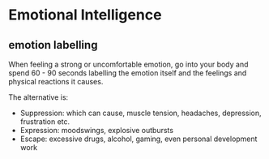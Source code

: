 # Emotional Intelligence

## emotion labelling

When feeling a strong or uncomfortable emotion, go into your body and spend 60 - 90 seconds labelling the emotion itself and the feelings and physical reactions it causes.

The alternative is:
- Suppression: which can cause, muscle tension, headaches, depression, frustration etc.
- Expression: moodswings, explosive outbursts
- Escape: excessive drugs, alcohol, gaming, even personal development work
